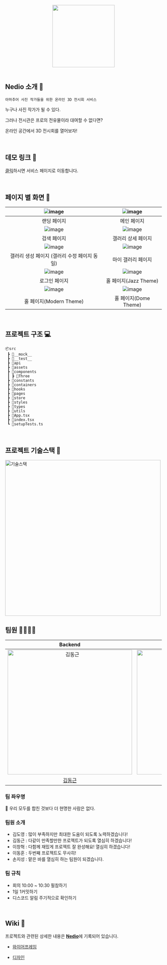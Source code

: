 <br />
<div align="center" >
  <img width="200px;" src="https://user-images.githubusercontent.com/53927959/154784523-4271ef55-d0f1-4b1c-9cd6-f38d9ca75904.png"/>
</div>
<br />

## Nedio 소개 📝

`아마추어 사진 작가들을 위한 온라인 3D 전시회 서비스`

누구나 사진 작가가 될 수 있다.

그러나 전시관은 프로의 전유물이라 대여할 수 없다면?

온라인 공간에서 3D 전시회를 열어보자!

<br/>

##  데모 링크 🔗

[클릭](http://elice-kdt-sw-1st-team2.elicecoding.com/)하시면 서비스 페이지로 이동합니다.

<br/>

## 페이지 별 화면 📑

| ![image](https://user-images.githubusercontent.com/53927959/154785727-afa3cc68-c3a3-4fac-ac78-b87d8bdaca90.gif) | ![image](https://user-images.githubusercontent.com/53927959/154786583-c2c219da-cddd-4af4-b50a-ba33b6444c5d.png) |
| :-------------------------------------------------------------------------------------------------------------: | :-------------------------------------------------------------------------------------------------------------: |
|                                     랜딩 페이지                                    |                                                   메인 페이지                                                   |
| ![image](https://user-images.githubusercontent.com/53927959/154786830-b8e109f7-680b-4664-8024-8f312f6e5f59.png) | ![image](https://user-images.githubusercontent.com/53927959/154786852-7cfce9b5-f484-4979-ab18-59b466ef3505.png) |
|                                                검색 페이지                                                 |                                                갤러리 상세 페이지                                                 |
| ![image](https://user-images.githubusercontent.com/53927959/154786898-28a6f068-a7ee-4cc1-8a26-d5afc4ee9b68.png) | ![image](https://user-images.githubusercontent.com/53927959/154786873-d7323d89-2a4a-435c-ad28-7905e4b269b2.png) |
|                                   갤러리 생성 페이지 (갤러리 수정 페이지 동일)                                   |                                                  마이 갤러리 페이지                                                  |
| ![image](https://user-images.githubusercontent.com/53927959/154786922-4829f05d-1767-46f2-af26-97eab91cca3f.png) | ![image](https://user-images.githubusercontent.com/53927959/154787681-5c2476f5-9900-4bce-bbfe-3579440fe97a.png) |
|                                                  로그인 페이지                                                  |                                                   홀 페이지(Jazz Theme)                                                  
| ![image](https://user-images.githubusercontent.com/53927959/154787740-afb30cfd-27b8-4558-a5d8-7f4c9414c7b1.png) | ![image](https://user-images.githubusercontent.com/53927959/154787794-14bd1f63-6c9a-498f-9243-f3f230d8ec03.png) |
|                                                  홀 페이지(Modern Theme)                                                  |                                                   홀 페이지(Dome Theme)                                                  |

<br/>

## 프로젝트 구조 💻  
```
📦src
 ┣ 📂__mock__
 ┣ 📂__test__
 ┣ 📂api
 ┣ 📂assets
 ┣ 📂components
 ┃ ┣ 📂Three
 ┣ 📂constants
 ┣ 📂containers
 ┣ 📂hooks
 ┣ 📂pages
 ┣ 📂store
 ┣ 📂styles
 ┣ 📂types
 ┣ 📂utils
 ┣ 📜App.tsx
 ┣ 📜index.tsx
 ┗ 📜setupTests.ts
```

<br/>

## 프로젝트 기술스택  🔨

<img src="https://user-images.githubusercontent.com/53927959/154787933-9ba55ba4-2c86-46dd-b019-550966116fc8.png" width=500px alt="기술스택"/>


<br/>

## 팀원 👨‍👨‍👧‍👧

|                                         Backend                                          |                                         Frontend                                           |                                         Frontend                                           |                                         Frontend                                          |                                         Frontend                                        
| :--------------------------------------------------------------------------------------: | :--------------------------------------------------------------------------------------: | :--------------------------------------------------------------------------------------: | :-------------------------------------------------------------------------------------: | :-----------------------------------------------------------------------------------: | 
| <img src="https://avatars.githubusercontent.com/u/75158857?v=4" width=400px alt="김동근"/> | <img src="https://avatars.githubusercontent.com/u/87048955?v=4" width=400px alt="김도영"/> | <img src="https://avatars.githubusercontent.com/u/53927959?v=4" width=400px alt="손지성"/> | <img src="https://avatars.githubusercontent.com/u/57756798?v=4" width=400px alt="이창혁"> | <img src="https://avatars.githubusercontent.com/u/68373235?v=4" width=400px alt="이동훈"> |
|                       [김동근](https://github.com/Kimdonggeun-42)                        |                            [김도영](https://github.com/sinnlos-ffff)                             |                            [손지성](https://github.com/Danji-ya)                            |                          [이창혁](https://github.com/rheech22)                           |                         [이동훈](https://github.com/dongjay00)                         

### 팀 좌우명
📌 우리 모두를 합친 것보다 더 현명한 사람은 없다.
### 팀원 소개

- 김도영 : 많이 부족하지만 최대한 도움이 되도록 노력하겠습니다!
- 김동근 : 다같이 만족할만한 프로젝트가 되도록 열심히 하겠습니다!
- 이창혁 : 다함께 재밌게 프로젝트 잘 완성해요! 열심히 하겠습니다!
- 이동훈 : 두번째 프로젝트도 무사히!
- 손지성 : 맡은 바를 열심히 하는 팀원이 되겠습니다.

### 팀 규칙

- 회의 10:00 ~ 10:30 필참하기
- 1일 1커밋하기
- 디스코드 알림 주기적으로 확인하기

<br/>


## Wiki 📓

프로젝트와 관련된 상세한 내용은 [**Nedio**](https://gleaming-conifer-b0e.notion.site/Nedio-52f94e6dc4c7457abc89892508161e55)에 기록되어 있습니다.

- [와이어프레임](https://kdt-gitlab.elice.io/sw_track/class_01/project_2/team2/nedio-frontend/-/blob/jiseong/archive/wireframe/Nedio.pdf)

- [디자인](https://www.figma.com/file/xinKMFuBASubklsb2phl0g/Nedio---%EC%8A%A4%ED%86%A0%EB%A6%AC%EB%B3%B4%EB%93%9C?node-id=0%3A1)

<br />



